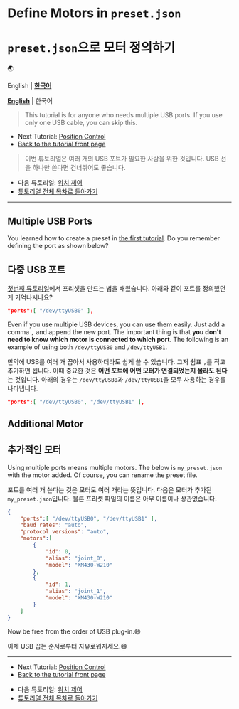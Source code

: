 <!---------------------------->
<!-- multilingual suffix: en, ko -->
<!---------------------------->

<!-- [en] -->
# Define Motors in `preset.json`
<!-- [ko] -->
# `preset.json`으로 모터 정의하기
<!-- [common] -->

🌏
<!-- [en] -->
English |
[**한국어**](../ko/multiple_ports.md)
<!-- [ko] -->
[**English**](../en/multiple_ports.md) |
한국어
<!-- [common] -->

<!-- [en] -->
> This tutorial is for anyone who needs multiple USB ports. If you use only one USB cable, you can skip this.

- Next Tutorial: [Position Control](position_control.md)
- [Back to the tutorial front page](TUTORIAL.md)
<!-- [ko] -->
> 이번 튜토리얼은 여러 개의 USB 포트가 필요한 사람을 위한 것입니다. USB 선을 하나만 쓴다면 건너뛰어도 좋습니다.

- 다음 튜토리얼: [위치 제어](position_control.md)
- [튜토리얼 전체 목차로 돌아가기](TUTORIAL.md)
<!-- [common] -->

---

<!-- [en] -->
## Multiple USB Ports

You learned how to create a preset in [the first tutorial](make_preset.md). Do you remember defining the port as shown below?
<!-- [ko] -->
## 다중 USB 포트

[첫번째 튜토리얼](make_preset.md)에서 프리셋을 만드는 법을 배웠습니다. 아래와 같이 포트를 정의했던 게 기억나시나요?
<!-- [common] -->

```json
"ports":[ "/dev/ttyUSB0" ],
```

<!-- [en] -->
Even if you use multiple USB devices, you can use them easily. Just add a comma `,` and append the new port.
The important thing is that **you don't need to know which motor is connected to which port**. The following is an example of using both `/dev/ttyUSB0` and `/dev/ttyUSB1`.
<!-- [ko] -->
만약에 USB를 여러 개 꼽아서 사용하더라도 쉽게 쓸 수 있습니다. 그저 쉼표 `,`를 적고 추가하면 됩니다. 이때 중요한 것은 **어떤 포트에 어떤 모터가 연결되었는지 몰라도 된다**는 것입니다. 아래의 경우는 `/dev/ttyUSB0`과 `/dev/ttyUSB1`을 모두 사용하는 경우를 나타냅니다.
<!-- [common] -->

```json
"ports":[ "/dev/ttyUSB0", "/dev/ttyUSB1" ],
```

<!-- [en] -->
## Additional Motor
<!-- [ko] -->
## 추가적인 모터
<!-- [common] -->

<!-- [en] -->
Using multiple ports means multiple motors. The below is `my_preset.json` with the motor added. Of course, you can rename the preset file.
<!-- [ko] -->
포트를 여러 개 쓴다는 것은 모터도 여러 개라는 뜻입니다. 다음은 모터가 추가된 `my_preset.json`입니다. 물론 프리셋 파일의 이름은 아무 이름이나 상관없습니다.
<!-- [common] -->

```json
{
    "ports":[ "/dev/ttyUSB0", "/dev/ttyUSB1" ],
    "baud rates": "auto",
    "protocol versions": "auto",
    "motors":[
        {
            "id": 0,
            "alias": "joint_0",
            "model": "XM430-W210"
        },
        {
            "id": 1,
            "alias": "joint_1",
            "model": "XM430-W210"
        }
    ]
}
```

<!-- [en] -->
Now be free from the order of USB plug-in.😄
<!-- [ko] -->
이제 USB 꼽는 순서로부터 자유로워지세요.😄
<!-- [common] -->

---

<!-- [en] -->
- Next Tutorial: [Position Control](position_control.md)
- [Back to the tutorial front page](TUTORIAL.md)
<!-- [ko] -->
- 다음 튜토리얼: [위치 제어](position_control.md)
- [튜토리얼 전체 목차로 돌아가기](TUTORIAL.md)
<!-- [common] -->
